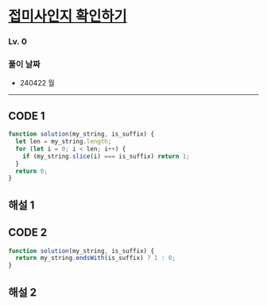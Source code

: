 # [접미사인지 확인하기](https://school.programmers.co.kr/learn/courses/30/lessons/181908)

### Lv. 0

### 풀이 날짜

- 240422 월

---

## CODE 1

```javascript
function solution(my_string, is_suffix) {
  let len = my_string.length;
  for (let i = 0; i < len; i++) {
    if (my_string.slice(i) === is_suffix) return 1;
  }
  return 0;
}
```

## 해설 1

## CODE 2

```javascript
function solution(my_string, is_suffix) {
  return my_string.endsWith(is_suffix) ? 1 : 0;
}
```

## 해설 2
